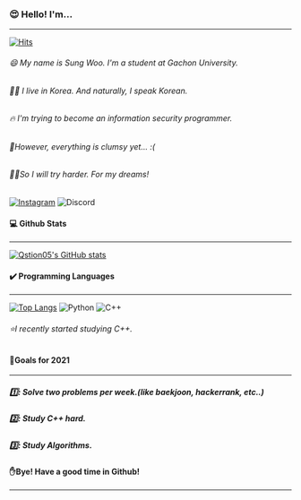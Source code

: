 ### 😍 Hello! I'm... 

------

[![Hits](https://hits.seeyoufarm.com/api/count/incr/badge.svg?url=https%3A%2F%2Fgithub.com%2FQstion05&count_bg=%23C0EB9F&title_bg=%23FB9494&icon=github.svg&icon_color=%23FFFFFF&title=Hit&edge_flat=false)](ttps://github.com/Qstion05)

###### :smile: My name is Sung Woo. I'm a student at Gachon University.

###### 🙍‍♂️ I live in Korea. And naturally, I speak Korean.

###### :fire: I'm trying to become an information security programmer.

###### 👶However, everything is clumsy yet... :(

###### 🙆‍♂️So I will try harder. For my dreams!

[![Instagram](https://img.shields.io/badge/Instagram-white?style=flat&logo=instagram&logoColor=&link=https://www.instagram.com/qstion_05/)](https://www.instagram.com/qstion_05/) ![Discord](https://img.shields.io/badge/Discord:%20Qs%230455-white?labelColor=white&style=flat&logo=discord&logoColor=5865f2&)



#### 💻 Github Stats

------

[![Qstion05's GitHub stats](https://github-readme-stats.vercel.app/api?username=Qstion05&show_icons=true)](https://github.com/Qstion05)

#### ✔️ Programming Languages

------

[![Top Langs](https://github-readme-stats.vercel.app/api/top-langs/?username=Qstion05&layout=compact)](https://github.com/Qstion05)
![Python](https://img.shields.io/badge/Python-%E2%98%85%E2%98%85%E2%98%85%E2%98%86%E2%98%86-A9F5E1?style=flat&logo=python&logoColor=yellow)       ![C++](https://img.shields.io/badge/C++-%E2%98%85%E2%98%86%E2%98%86%E2%98%86%E2%98%86-A9F5E1?style=flat&logo=Cplusplus&logoColor=blue)

###### ⭐I recently started studying C++.

#### 📅Goals for 2021

------

##### :one:: Solve **two problems** per week.(like baekjoon, hackerrank, etc..)

##### :two:: Study **C++** hard.

##### :three:: Study **Algorithms**.



#### ✋Bye! Have a good time in Github!

------



